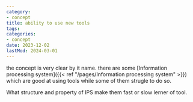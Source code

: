 ```yaml
---
category:
- concept
title: ability to use new tools
tags:
categories:
- concept
date: 2023-12-02
lastMod: 2024-03-01
---
```

the concept is very clear by it name. there are some [Information processing system]({{< ref "/pages/Information processing system" >}}) which are good at using tools while some of them strugle to do so.

What structure and property of IPS make them fast or slow lerner of tool.
